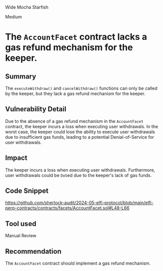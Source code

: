 Wide Mocha Starfish

Medium

# The `AccountFacet` contract lacks a gas refund mechanism for the keeper.

## Summary

The `executeWithdraw()` and `cancelWithdraw()` functions can only be called by the keeper, but they lack a gas refund mechanism for the keeper.

## Vulnerability Detail

Due to the absence of a gas refund mechanism in the `AccountFacet` contract, the keeper incurs a loss when executing user withdrawals. In the worst case, the keeper could lose the ability to execute user withdrawals due to insufficient gas funds, leading to a potential Denial-of-Service for user withdrawals.

## Impact

The keeper incurs a loss when executing user withdrawals. Furthermore, user withdrawals could be `DoS`ed due to the keeper's lack of gas funds.

## Code Snippet

https://github.com/sherlock-audit/2024-05-elfi-protocol/blob/main/elfi-perp-contracts/contracts/facets/AccountFacet.sol#L48-L66

## Tool used

Manual Review

## Recommendation

The `AccountFacet` contract should implement a gas refund mechanism.